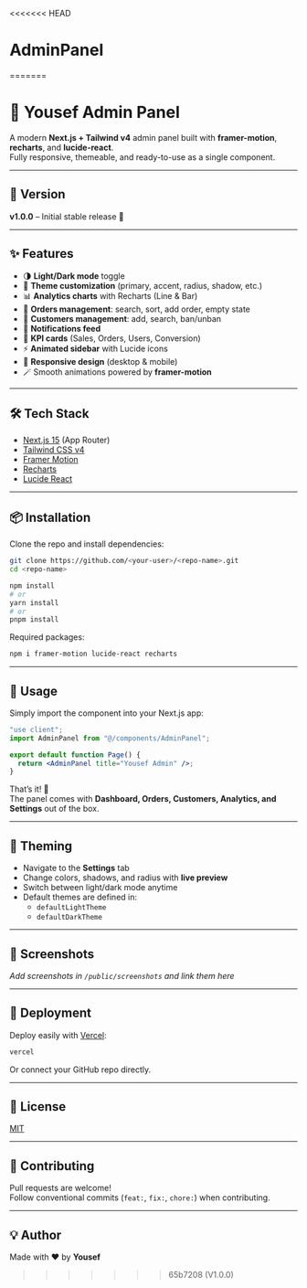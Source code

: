 <<<<<<< HEAD
# AdminPanel
=======
# 🌟 Yousef Admin Panel

A modern **Next.js + Tailwind v4** admin panel built with **framer-motion**, **recharts**, and **lucide-react**.  
Fully responsive, themeable, and ready-to-use as a single component.

---

## 📌 Version
**v1.0.0** – Initial stable release 🚀

---

## ✨ Features
- 🌗 **Light/Dark mode** toggle  
- 🎨 **Theme customization** (primary, accent, radius, shadow, etc.)  
- 📊 **Analytics charts** with Recharts (Line & Bar)  
- 📑 **Orders management**: search, sort, add order, empty state  
- 👥 **Customers management**: add, search, ban/unban  
- 🔔 **Notifications feed**  
- 🎯 **KPI cards** (Sales, Orders, Users, Conversion)  
- ⚡ **Animated sidebar** with Lucide icons  
- 📱 **Responsive design** (desktop & mobile)  
- 🪄 Smooth animations powered by **framer-motion**  

---

## 🛠 Tech Stack
- [Next.js 15](https://nextjs.org/) (App Router)  
- [Tailwind CSS v4](https://tailwindcss.com/)  
- [Framer Motion](https://www.framer.com/motion/)  
- [Recharts](https://recharts.org/)  
- [Lucide React](https://lucide.dev/)  

---

## 📦 Installation
Clone the repo and install dependencies:

```bash
git clone https://github.com/<your-user>/<repo-name>.git
cd <repo-name>

npm install
# or
yarn install
# or
pnpm install
```

Required packages:

```bash
npm i framer-motion lucide-react recharts
```

---

## 🚀 Usage
Simply import the component into your Next.js app:

```jsx
"use client";
import AdminPanel from "@/components/AdminPanel";

export default function Page() {
  return <AdminPanel title="Yousef Admin" />;
}
```

That’s it! 🎉  
The panel comes with **Dashboard, Orders, Customers, Analytics, and Settings** out of the box.

---

## 🎨 Theming
- Navigate to the **Settings** tab  
- Change colors, shadows, and radius with **live preview**  
- Switch between light/dark mode anytime  
- Default themes are defined in:  
  - `defaultLightTheme`  
  - `defaultDarkTheme`  

---

## 📸 Screenshots
_Add screenshots in `/public/screenshots` and link them here_

---

## 🚀 Deployment
Deploy easily with [Vercel](https://vercel.com/):

```bash
vercel
```

Or connect your GitHub repo directly.

---

## 📝 License
[MIT](LICENSE)

---

## 🤝 Contributing
Pull requests are welcome!  
Follow conventional commits (`feat:`, `fix:`, `chore:`) when contributing.

---

## 💡 Author
Made with ❤️ by **Yousef**
>>>>>>> 65b7208 (V1.0.0)
